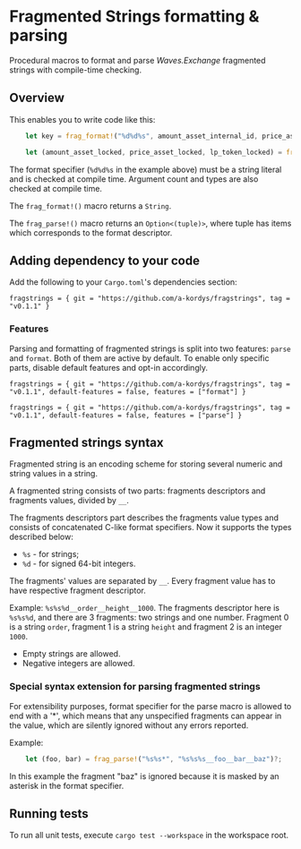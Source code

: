 # Fragmented Strings formatting & parsing
Procedural macros to format and parse _Waves.Exchange_ fragmented strings with compile-time checking.

## Overview
This enables you to write code like this:

```rust
    let key = frag_format!("%d%d%s", amount_asset_internal_id, price_asset_internal_id, "locked");

    let (amount_asset_locked, price_asset_locked, lp_token_locked) = frag_parse!("%d%d%d", value)?;
```

The format specifier (`%d%d%s` in the example above) must be a string literal and is checked at compile time.
Argument count and types are also checked at compile time.

The `frag_format!()` macro returns a `String`.

The `frag_parse!()` macro returns an `Option<(tuple)>`, where tuple has items which corresponds
to the format descriptor.


## Adding dependency to your code
Add the following to your `Cargo.toml`'s dependencies section:
```
fragstrings = { git = "https://github.com/a-kordys/fragstrings", tag = "v0.1.1" }
```

### Features
Parsing and formatting of fragmented strings is split into two features: `parse` and `format`.
Both of them are active by default. 
To enable only specific parts, disable default features and opt-in accordingly.

```
fragstrings = { git = "https://github.com/a-kordys/fragstrings", tag = "v0.1.1", default-features = false, features = ["format"] }
```

```
fragstrings = { git = "https://github.com/a-kordys/fragstrings", tag = "v0.1.1", default-features = false, features = ["parse"] }
```


## Fragmented strings syntax
Fragmented string is an encoding scheme for storing several  numeric and string values in a string.

A fragmented string consists of two parts: fragments descriptors and fragments values, divided by `__`.

The fragments descriptors part describes the fragments value types and consists of concatenated C-like format specifiers. 
Now it supports the types described below:
* `%s` - for strings;
* `%d` - for signed 64-bit integers.

The fragments' values are separated by `__`.
Every fragment value has to have respective fragment descriptor.

Example: `%s%s%d__order__height__1000`.
The fragments descriptor here is `%s%s%d`, and there are 3 fragments: two strings and one number.
Fragment 0 is a string `order`, fragment 1 is a string `height` and fragment 2 is an integer `1000`.

* Empty strings are allowed.
* Negative integers are allowed.


### Special syntax extension for parsing fragmented strings
For extensibility purposes, format specifier for the parse macro is allowed to end with a '*',
which means that any unspecified fragments can appear in the value, which are silently ignored
without any errors reported.

Example:
```rust
    let (foo, bar) = frag_parse!("%s%s*", "%s%s%s__foo__bar__baz")?;
```

In this example the fragment "baz" is ignored because it is masked by an asterisk
in the format specifier.


## Running tests
To run all unit tests, execute `cargo test --workspace` in the workspace root.

